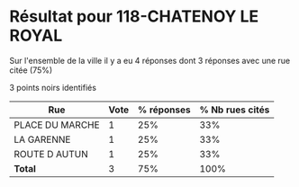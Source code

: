 # Résultat pour 118-CHATENOY LE ROYAL

Sur l'ensemble de la ville il y a eu 4 réponses dont 3 réponses avec une rue citée (75%)

3 points noirs identifiés

| Rue | Vote | % réponses | % Nb rues cités|
|-----|------|------------|----------------|
| PLACE DU MARCHE | 1 | 25% | 33%|
| LA GARENNE | 1 | 25% | 33%|
| ROUTE D AUTUN | 1 | 25% | 33%|
| **Total** | 3 | 75% | 100%|

